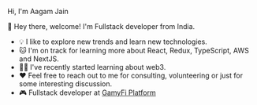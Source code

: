 Hi, I'm Aagam Jain

👋 Hey there, welcome!
I'm Fullstack developer from India.

- 💡 I like to explore new trends and learn new technologies.
- 🐱 I'm on track for learning more about React, Redux, TypeScript, AWS and NextJS.
- ✍🏼 I've recently started learning about web3.
- ❤️ Feel free to reach out to me for consulting, volunteering or just for some interesting discussion.
- 🎮 Fullstack developer at [GamyFi Platform](https://www.gamyfi.org/home)

<!--
**imaagu/imaagu** is a ✨ _special_ ✨ repository because its `README.md` (this file) appears on your GitHub profile.

Here are some ideas to get you started:

- 🔭 I’m currently working on ...
- 🌱 I’m currently learning ...
- 👯 I’m looking to collaborate on ...
- 🤔 I’m looking for help with ...
- 💬 Ask me about ...
- 📫 How to reach me: ...
- 😄 Pronouns: ...
- ⚡ Fun fact: ...
-->
